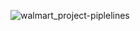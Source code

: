 ![walmart_project-piplelines](https://github.com/user-attachments/assets/b5718027-2224-4054-8204-59eafb329a5b)
